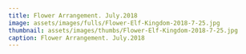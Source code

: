 ```yaml
---
title: Flower Arrangement. July.2018
image: assets/images/fulls/Flower-Elf-Kingdom-2018-7-25.jpg
thumbnail: assets/images/thumbs/Flower-Elf-Kingdom-2018-7-25.jpg
caption: Flower Arrangement. July.2018
---
```

